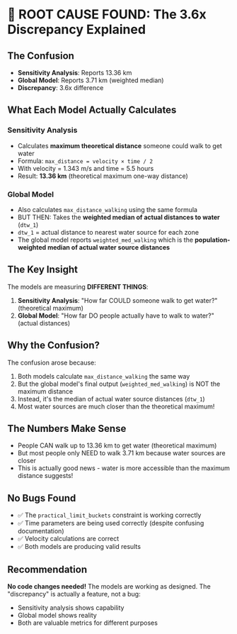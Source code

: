 # 🎯 ROOT CAUSE FOUND: The 3.6x Discrepancy Explained

## The Confusion
- **Sensitivity Analysis**: Reports 13.36 km
- **Global Model**: Reports 3.71 km (weighted median)
- **Discrepancy**: 3.6x difference

## What Each Model Actually Calculates

### Sensitivity Analysis
- Calculates **maximum theoretical distance** someone could walk to get water
- Formula: `max_distance = velocity × time / 2`
- With velocity = 1.343 m/s and time = 5.5 hours
- Result: **13.36 km** (theoretical maximum one-way distance)

### Global Model  
- Also calculates `max_distance_walking` using the same formula
- BUT THEN: Takes the **weighted median of actual distances to water** (`dtw_1`)
- `dtw_1` = actual distance to nearest water source for each zone
- The global model reports `weighted_med_walking` which is the **population-weighted median of actual water source distances**

## The Key Insight

The models are measuring **DIFFERENT THINGS**:

1. **Sensitivity Analysis**: "How far COULD someone walk to get water?" (theoretical maximum)
2. **Global Model**: "How far DO people actually have to walk to water?" (actual distances)

## Why the Confusion?

The confusion arose because:
1. Both models calculate `max_distance_walking` the same way
2. But the global model's final output (`weighted_med_walking`) is NOT the maximum distance
3. Instead, it's the median of actual water source distances (`dtw_1`)
4. Most water sources are much closer than the theoretical maximum!

## The Numbers Make Sense

- People CAN walk up to 13.36 km to get water (theoretical maximum)
- But most people only NEED to walk 3.71 km because water sources are closer
- This is actually good news - water is more accessible than the maximum distance suggests!

## No Bugs Found

- ✅ The `practical_limit_buckets` constraint is working correctly
- ✅ Time parameters are being used correctly (despite confusing documentation)
- ✅ Velocity calculations are correct
- ✅ Both models are producing valid results

## Recommendation

**No code changes needed!** The models are working as designed. The "discrepancy" is actually a feature, not a bug:
- Sensitivity analysis shows capability
- Global model shows reality
- Both are valuable metrics for different purposes